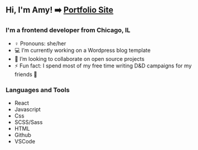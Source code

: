 ## Hi, I'm Amy! ➡️ [Portfolio Site][website]

### I'm a frontend developer from Chicago, IL
- ♀️ Pronouns: she/her
- 💻 I’m currently working on a Wordpress blog template
- 👯 I’m looking to collaborate on open source projects
- ⚡ Fun fact: I spend most of my free time writing D&D campaigns for my friends 🐉


### Languages and Tools
- React
- Javascript
- Css
- SCSS/Sass
- HTML
- Github
- VSCode



[website]: https://amycorson.com



